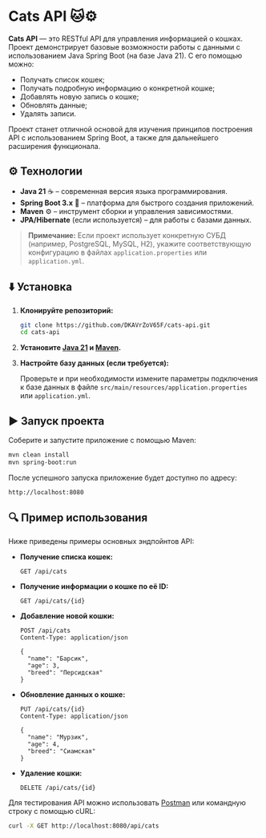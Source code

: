 # Cats API 🐱⚙️

**Cats API** — это RESTful API для управления информацией о кошках. Проект демонстрирует базовые возможности работы с данными с использованием Java Spring Boot (на базе Java 21). С его помощью можно:

- Получать список кошек;
- Получать подробную информацию о конкретной кошке;
- Добавлять новую запись о кошке;
- Обновлять данные;
- Удалять записи.

Проект станет отличной основой для изучения принципов построения API с использованием Spring Boot, а также для дальнейшего расширения функционала.

## ⚙️ Технологии

- **Java 21** ☕ – современная версия языка программирования.
- **Spring Boot 3.x** 🌱 – платформа для быстрого создания приложений.
- **Maven** ⚙️ – инструмент сборки и управления зависимостями.
- **JPA/Hibernate** (если используется) – для работы с базами данных.

> **Примечание:** Если проект использует конкретную СУБД (например, PostgreSQL, MySQL, H2), укажите соответствующую конфигурацию в файлах `application.properties` или `application.yml`.

## ⬇️ Установка

1. **Клонируйте репозиторий:**

   ```bash
   git clone https://github.com/DKAVrZoV65F/cats-api.git
   cd cats-api
   ```

2. **Установите [Java 21](https://www.oracle.com/java/technologies/javase/jdk21-archive-downloads.html) и [Maven](https://maven.apache.org/install.html).**

3. **Настройте базу данных (если требуется):**

   Проверьте и при необходимости измените параметры подключения к базе данных в файле `src/main/resources/application.properties` или `application.yml`.

## ▶️ Запуск проекта

Соберите и запустите приложение с помощью Maven:

```bash
mvn clean install
mvn spring-boot:run
```

После успешного запуска приложение будет доступно по адресу:

```
http://localhost:8080
```

## 🔍 Пример использования

Ниже приведены примеры основных эндпойнтов API:

- **Получение списка кошек:**

  ```http
  GET /api/cats
  ```

- **Получение информации о кошке по её ID:**

  ```http
  GET /api/cats/{id}
  ```

- **Добавление новой кошки:**

  ```http
  POST /api/cats
  Content-Type: application/json

  {
    "name": "Барсик",
    "age": 3,
    "breed": "Персидская"
  }
  ```

- **Обновление данных о кошке:**

  ```http
  PUT /api/cats/{id}
  Content-Type: application/json

  {
    "name": "Мурзик",
    "age": 4,
    "breed": "Сиамская"
  }
  ```

- **Удаление кошки:**

  ```http
  DELETE /api/cats/{id}
  ```

Для тестирования API можно использовать [Postman](https://www.postman.com/) или командную строку с помощью cURL:

```bash
curl -X GET http://localhost:8080/api/cats
```
